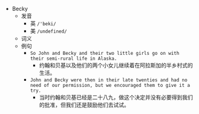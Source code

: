 - Becky
  - 发音
    - 英 `/'beki/`
    - 美 `/undefined/`
  - 词义
  - 例句
    - `So John and Becky and their two little girls go on with their semi-rural life in Alaska.`
      - 约翰和贝基以及他们的两个小女儿继续着在阿拉斯加的半乡村式的生活。
    - `John and Becky were then in their late twenties and had no need of our permission, but we encouraged them to give it a try.`
      - 当时约翰和贝基已经是二十八九，做这个决定并没有必要得到我们的批准，但我们还是鼓励他们去试试。

